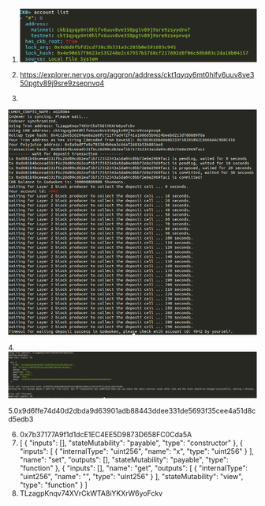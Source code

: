 1. ![Call](https://github.com/mistakeone/nervos_first_try/blob/master/10%20task%20%E2%80%94%20%D0%BA%D0%BE%D0%BF%D0%B8%D1%8F/task11-1.png?raw=true?raw=true "Call")

2. https://explorer.nervos.org/aggron/address/ckt1qyqy6mt0hlfv6uuv8ve350pgtv89j9sre9zsepnvq4

3. 
![Call](https://github.com/mistakeone/nervos_first_try/blob/master/10%20task%20%E2%80%94%20%D0%BA%D0%BE%D0%BF%D0%B8%D1%8F/task11-2.png?raw=true?raw=true "Call")

4.![Call](https://github.com/mistakeone/nervos_first_try/blob/master/10%20task%20%E2%80%94%20%D0%BA%D0%BE%D0%BF%D0%B8%D1%8F/task1111111.png?raw=true?raw=true?raw=true "Call")

5.0x9d6ffe74d40d2dbda9d63901adb88443ddee331de5693f35cee4a51d8cd5edb3

6. 0x7b37177A9f1d1dcE1EC4EE5D9873D658FC0Cda5A
7. [ { "inputs": [], "stateMutability": "payable", "type": "constructor" }, { "inputs": [ { "internalType": "uint256", "name": "x", "type": "uint256" } ], "name": "set", "outputs": [], "stateMutability": "payable", "type": "function" }, { "inputs": [], "name": "get", "outputs": [ { "internalType": "uint256", "name": "", "type": "uint256" } ], "stateMutability": "view", "type": "function" } ]
8. TLzagpKnqv74XVrCkWTA8iYKXrW6yoFckv
